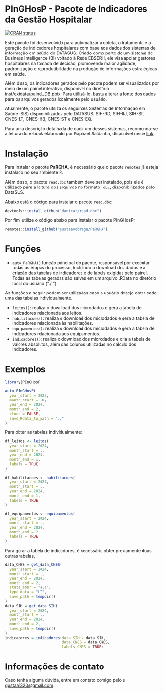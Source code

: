 # PInGHosP - Pacote de Indicadores da Gestão Hospitalar

<!-- badges: start -->
<!--[![R-CMD-check](https://github.com/rfsaldanha/microdatasus/actions/workflows/R-CMD-check.yaml/badge.svg)](https://github.com/rfsaldanha/microdatasus/actions/workflows/R-CMD-check.yaml)-->
[![CRAN status](https://www.r-pkg.org/badges/version/microdatasus)](https://CRAN.R-project.org/package=microdatasus)
<!-- badges: end -->

Este pacote foi desenvolvido para automatizar a coleta, o tratamento e a geração de indicadores hospitalares com base nos dados dos sistemas de informação em saúde do DATASUS. Criado como parte de um sistema de Business Intelligence (BI) voltado à Rede EBSERH, ele visa apoiar gestores hospitalares na tomada de decisão, promovendo maior agilidade, padronização e reprodutibilidade na produção de informações estratégicas em saúde.

Além disso, os indicadores gerados pelo pacote podem ser visualizados por meio de um painel interativo, disponível no diretório inst/extdata/painel_DB.pbix. Para utilizá-lo, basta alterar a fonte dos dados para os arquivos gerados localmente pelo usuário.

Atualmente, o pacote utiliza os seguintes Sistemas de Informação em Saúde (SIS) disponibilizados pelo DATASUS: SIH-RD, SIH-RJ, SIH-SP, CNES-LT, CNES-HB, CNES-ST e CNES-EQ.

Para uma descrição detalhada de cada um desses sistemas, recomenda-se a leitura do e-book elaborado por Raphael Saldanha, disponível neste [link](https://rfsaldanha.github.io/sis/).


# Instalação
Para instalar o pacote **PaRGHA**, é necessário que o pacote `remotes` já esteja instalado no seu ambiente R.

Além disso, o pacote `read.dbc` também deve ser instalado, pois ele é utilizado para a leitura dos arquivos no formato `.dbc`, disponibilizados pelo DataSUS.

Abaixo está o código para instalar o pacote `read.dbc`:

```r
devtools::install_github("danicat/read.dbc")
```
Por fim, utilize o código abaixo para instalar o pacote PInGHosP:
```r
remotes::install_github("gustaavobraga/PaRGHA")
```
# Funções
- `auto_PaRGHA()` função principal do pacote, responsável por executar todas as etapas do processo, incluindo o download dos dados e a criação das tabelas de indicadores e de labels exigidas pelo painel. Todas as tabelas geradas são salvas em um arquivo .RData no diretório local do usuário ("./
  ").

As funções a seguir podem ser utilizadas caso o usuário deseje obter cada uma das tabelas individualmente.
- `leitos()`: realiza o download dos microdados e gera a tabela de indicadores relacionada aos leitos.
- `habilitacoes()`: realiza o download dos microdados e gera a tabela de indicadores relacionada às habilitações.
- `equipamentos()`: realiza o download dos microdados e gera a tabela de indicadores relacionada aos equipamentos.
- `indicadores()`: realiza o download dos microdados e cria a tabela de valores absolutos, além das colunas utilizadas no cálculo dos indicadores.

# Exemplos
```r
library(PInGHosP)

auto_PInGHosP(
  year_start = 2023,
  month_start = 10,
  year_end = 2024,
  month_end = 2,
  cloud = FALSE,
  save_Rdata_to_path = "./"
)
```
Para obter as tabelas individualmente:
```r
df_leitos <- leitos(
  year_start = 2024,
  month_start = 1,
  year_end = 2024,
  month_end = 1,
  labels = TRUE
)

df_habilitacoes <- habilitacoes(
  year_start = 2024,
  month_start = 1,
  year_end = 2024,
  month_end = 1,
  labels = TRUE
)

df_equipamentos <- equipamentos(
  year_start = 2024,
  month_start = 1,
  year_end = 2024,
  month_end = 2,
  labels = TRUE
)
```
Para gerar a tabela de indicadores, é necessário obter previamente duas outras tabelas,
```r
data_CNES = get_data_CNES(
  year_start = 2024,
  month_start = 1,
  year_end = 2024,
  month_end = 2,
  state_abbr = "all",
  type_data = "LT",
  save_path = tempdir()
)
data_SIH = get_data_SIH(
  year_start = 2024,
  month_start = 1,
  year_end = 2024,
  month_end = 2,
  save_path = tempdir()
)
indicadores = indicadores(data_SIH = data_SIH,
                          data_CNES = data_CNES,
                          labels_CNES = TRUE)
```

# Informações de contato
Caso tenha alguma dúvida, entre em contato comigo pelo e [gustaa1320\@gmail.com](mailto:gusta1320@gmail.com).
